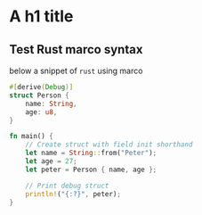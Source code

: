 # A h1 title

## Test Rust marco syntax

below a snippet of `rust` using marco

```rust
#[derive(Debug)]
struct Person {
    name: String,
    age: u8,
}

fn main() {
    // Create struct with field init shorthand
    let name = String::from("Peter");
    let age = 27;
    let peter = Person { name, age };

    // Print debug struct
    println!("{:?}", peter);
}
```